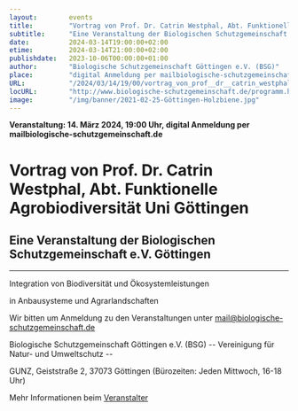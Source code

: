 ```yaml
---
layout:        events
title:         "Vortrag von Prof. Dr. Catrin Westphal, Abt. Funktionelle Agrobiodiversität Uni Göttingen"
subtitle:      "Eine Veranstaltung der Biologischen Schutzgemeinschaft e.V. Göttingen"
date:          2024-03-14T19:00:00+02:00
etime:         2024-03-14T21:00:00+02:00
publishdate:   2023-10-06T00:00:00+01:00
author:        "Biologische Schutzgemeinschaft Göttingen e.V. (BSG)"
place:         "digital Anmeldung per mailbiologische-schutzgemeinschaft.de"
URL:           "/2024/03/14/19/00/vortrag_von_prof__dr__catrin_westphal_abt__funktionelle_agrobiodiversitaet_uni_goettingen"
locURL:        "http://www.biologische-schutzgemeinschaft.de/programm.html"
image:         "/img/banner/2021-02-25-Göttingen-Holzbiene.jpg"
---
```


**Veranstaltung: 14. März 2024, 19:00 Uhr, digital Anmeldung per mailbiologische-schutzgemeinschaft.de**

Vortrag von Prof. Dr. Catrin Westphal, Abt. Funktionelle Agrobiodiversität Uni Göttingen
===========

Eine Veranstaltung der Biologischen Schutzgemeinschaft e.V. Göttingen
-----------

-------------

Integration von Biodiversität und Ökosystemleistungen

in Anbausysteme und Agrarlandschaften


Wir bitten um Anmeldung zu den Veranstaltungen unter mail@biologische-schutzgemeinschaft.de

Biologische Schutzgemeinschaft Göttingen e.V. (BSG)
-- Vereinigung für Natur- und Umweltschutz --

GUNZ, Geiststraße 2, 37073 Göttingen (Bürozeiten: Jeden Mittwoch, 16-18 Uhr)


Mehr Informationen beim [Veranstalter](http://www.biologische-schutzgemeinschaft.de/programm.html)
